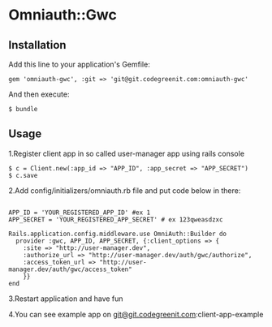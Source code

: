 # Omniauth::Gwc



## Installation

Add this line to your application's Gemfile:

    gem 'omniauth-gwc', :git => 'git@git.codegreenit.com:omniauth-gwc'

And then execute:

    $ bundle

## Usage

1.Register client app in so called user-manager app using rails console
```
$ c = Client.new(:app_id => "APP_ID", :app_secret => "APP_SECRET")
$ c.save
```

2.Add config/initializers/omniauth.rb file and put code below in there:
```

APP_ID = 'YOUR_REGISTERED_APP_ID' #ex 1
APP_SECRET = 'YOUR_REGISTERED_APP_SECRET' # ex 123qweasdzxc

Rails.application.config.middleware.use OmniAuth::Builder do
  provider :gwc, APP_ID, APP_SECRET, {:client_options => {
    :site => "http://user-manager.dev",
    :authorize_url => "http://user-manager.dev/auth/gwc/authorize",
    :access_token_url => "http://user-manager.dev/auth/gwc/access_token"
    }}
end
```

3.Restart application and have fun

4.You can see example app on git@git.codegreenit.com:client-app-example